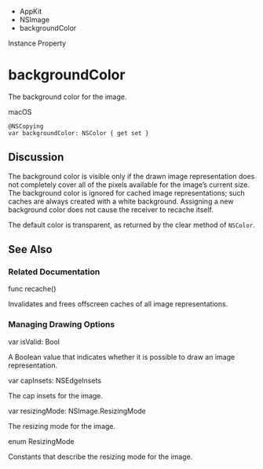 

- AppKit
- NSImage
-  backgroundColor 

Instance Property

# backgroundColor

The background color for the image.

macOS

``` source
@NSCopying
var backgroundColor: NSColor { get set }
```

## Discussion

The background color is visible only if the drawn image representation does not completely cover all of the pixels available for the image’s current size. The background color is ignored for cached image representations; such caches are always created with a white background. Assigning a new background color does not cause the receiver to recache itself.

The default color is transparent, as returned by the clear method of `NSColor`.

## See Also

### Related Documentation

func recache()

Invalidates and frees offscreen caches of all image representations.

### Managing Drawing Options

var isValid: Bool

A Boolean value that indicates whether it is possible to draw an image representation.

var capInsets: NSEdgeInsets

The cap insets for the image.

var resizingMode: NSImage.ResizingMode

The resizing mode for the image.

enum ResizingMode

Constants that describe the resizing mode for the image.

